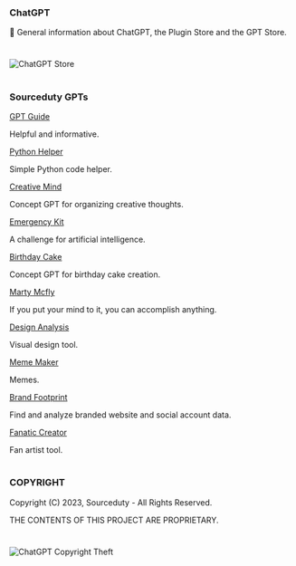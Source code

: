 ### ChatGPT

🤖 General information about ChatGPT, the Plugin Store and the GPT Store.

#

![ChatGPT Store](https://github.com/sourceduty/ChatGPT/assets/123030236/e2be7f0a-8114-4edd-9647-e8ef8e2b8c56)

#
### Sourceduty GPTs

[GPT Guide](https://chat.openai.com/g/g-GoLkguGSc-gpt-guide)

Helpful and informative.

[Python Helper](https://chat.openai.com/g/g-NLUSBfccY-python-helper) 

Simple Python code helper.

[Creative Mind](https://chat.openai.com/g/g-bMDHS90Nw-creative-mind)

Concept GPT for organizing creative thoughts.

[Emergency Kit](https://chat.openai.com/g/g-yADUAYibx-emergency-kit)

A challenge for artificial intelligence.

[Birthday Cake](https://chat.openai.com/g/g-5rS8KMjJn-birthday-cake)

Concept GPT for birthday cake creation.

[Marty Mcfly](https://chat.openai.com/g/g-CILAcZbb8-marty-mcfly)

If you put your mind to it, you can accomplish anything.

[Design Analysis](https://chat.openai.com/g/g-AtO8UJfQV-design-analysis)

Visual design tool.

[Meme Maker](https://chat.openai.com/g/g-wKvvGfCdE-meme-maker)

Memes.

[Brand Footprint](https://chat.openai.com/g/g-iQbBVJzIf-brand-footprint)

Find and analyze branded website and social account data.

[Fanatic Creator](https://chat.openai.com/g/g-4jZ8rABSo-fanatic-creator)

Fan artist tool.

#
### COPYRIGHT

Copyright (C) 2023, Sourceduty - All Rights Reserved.

THE CONTENTS OF THIS PROJECT ARE PROPRIETARY.

#

![ChatGPT Copyright Theft](https://github.com/sourceduty/ChatGPT/assets/123030236/d7f2d32b-a17d-4472-b2ef-c00c202e0ed2)


